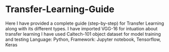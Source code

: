 # Transfer-Learning-Guide
Here I have provided a complete guide (step-by-step) for Transfer Learning along with its different types.
I have imported VGG-16 for intuation about transfer learning
I have used Caltech-101 object dataset for model training and testing
Language: Python, 
 Framework: Jupyter notebook, Tensorflow, Keras
